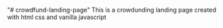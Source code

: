 "# crowdfund-landing-page" 
This is a crowdunding landing page created with html css and vanilla javascript
